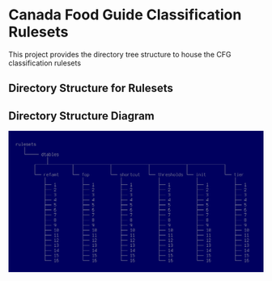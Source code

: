 #  Canada Food Guide Classification Rulesets

This project provides the directory tree structure to house the CFG classification rulesets

## Directory Structure for Rulesets

## Directory Structure Diagram

![Directory Structure Diagram](hierarchy.png "Directory Structure Diagram")
